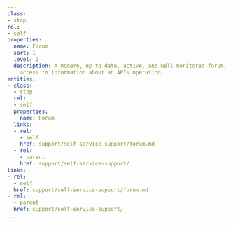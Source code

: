 ```yaml
---
class:
- stop
rel:
- self
properties:
  name: Forum
  sort: 1
  level: 2
  description: A modern, up to date, active, and well monitored forum, providing self-service
    access to information about an APIs operation.
entities:
- class:
  - stop
  rel:
  - self
  properties:
    name: Forum
  links:
  - rel:
    - self
    href: support/self-service-support/forum.md
  - rel:
    - parent
    href: support/self-service-support/
links:
- rel:
  - self
  href: support/self-service-support/forum.md
- rel:
  - parent
  href: support/self-service-support/
...
```

